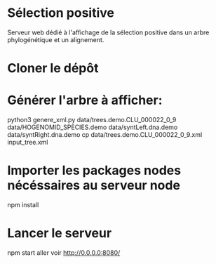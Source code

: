 # Sélection positive
Serveur web dédié à l'affichage de la sélection positive dans un arbre phylogénétique et un alignement.

# Cloner le dépôt


# Générer l'arbre à afficher:
python3 genere_xml.py  data/trees.demo.CLU_000022_0_9  data/HOGENOMID_SPECIES.demo  data/syntLeft.dna.demo  data/syntRight.dna.demo
cp data/trees.demo.CLU_000022_0_9.xml input_tree.xml  

# Importer les packages nodes nécéssaires au serveur node
npm install

# Lancer le serveur
npm start
aller voir http://0.0.0.0:8080/
